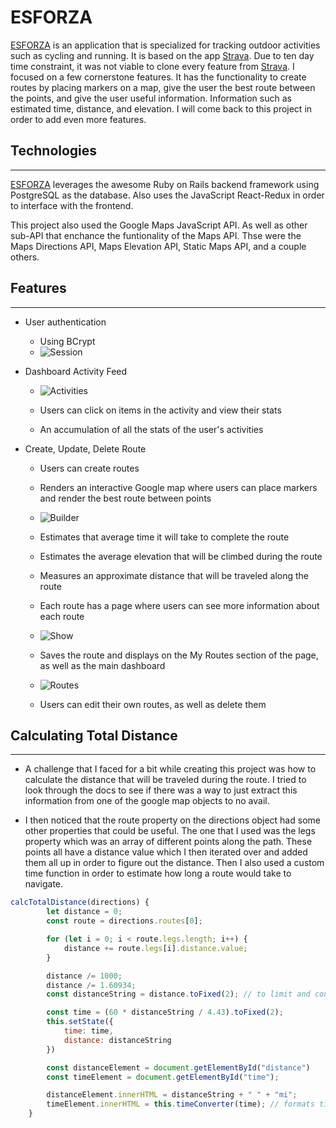 # **ESFORZA**


[ESFORZA](https://esforza.herokuapp.com/) is an application that is specialized for tracking outdoor activities such as cycling and running. It is based on the app [Strava](https://www.strava.com/). Due to ten day time constraint, it was not viable to clone every feature from [Strava](https://www.strava.com/). I focused on a few cornerstone features. It has the functionality to create routes by placing markers on a map, give the user the best route between the points, and give the user useful information. Information such as estimated time, distance, and elevation. I will come back to this project in order to add even more features.

## Technologies
------------------------------------------------------------
[ESFORZA](https://esforza.herokuapp.com/) leverages the awesome Ruby on Rails backend framework using PostgreSQL as the database. Also uses the JavaScript React-Redux in order to interface with the frontend.

This project also used the Google Maps JavaScript API. As well as other sub-API that enchance the funtionality of the Maps API. Thse were the Maps Directions API, Maps Elevation API, Static Maps API, and a couple others.

## Features
------------------------------------------------------------
- User authentication
    - Using BCrypt
    - ![Session](https://i.imgur.com/n1CRQ6W.png)


- Dashboard Activity Feed
    - ![Activities](https://i.imgur.com/YE9gxmb.png)
    - Users can click on items in the activity and view their stats

    - An accumulation of all the stats of the user's activities 

- Create, Update, Delete Route
    - Users can create routes

    - Renders an interactive Google map where users can place markers and render the best route between points

    - ![Builder](https://i.imgur.com/7Ir3vN8.png)

    - Estimates that average time it will take to complete the route

    - Estimates the average elevation that will be climbed during the route

    - Measures an approximate distance that will be traveled along the route

    - Each route has a page where users can see more information about each route

    - ![Show](https://i.imgur.com/tLzfZWE.png)

    - Saves the route and displays on the My Routes section of the page, as well as the main dashboard

    - ![Routes](https://i.imgur.com/UnQXf0f.png)


    - Users can edit their own routes, as well as delete them

## Calculating Total Distance
------------------------------------------------------------

- A challenge that I faced for a bit while creating this project was how to calculate the distance that will be traveled during the route. I tried to look through the docs to see if there was a way to just extract this information from one of the google map objects to no avail. 

- I then noticed that the route property on the directions object had some other properties that could be useful. The one that I used was the legs property which was an array of different points along the path. These points all have a distance value which I then iterated over and added them all up in order to figure out the distance. Then I also used a custom time function in order to estimate how long a route would take to navigate.

```JavaScript
calcTotalDistance(directions) {
        let distance = 0;
        const route = directions.routes[0];

        for (let i = 0; i < route.legs.length; i++) {
            distance += route.legs[i].distance.value;
        }

        distance /= 1000;
        distance /= 1.60934;
        const distanceString = distance.toFixed(2); // to limit and converts float into a string

        const time = (60 * distanceString / 4.43).toFixed(2);
        this.setState({
            time: time,
            distance: distanceString
        })

        const distanceElement = document.getElementById("distance")
        const timeElement = document.getElementById("time");

        distanceElement.innerHTML = distanceString + " " + "mi";
        timeElement.innerHTML = this.timeConverter(time); // formats time so that it appears nicer in the browser
    }
```
